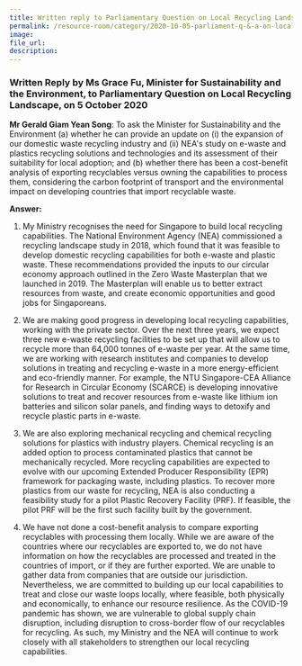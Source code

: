 ```yaml
---  
title: Written reply to Parliamentary Question on Local Recycling Landscape by Ms Grace Fu, Minister for Sustainability and the Environment  
permalink: /resource-room/category/2020-10-05-parliament-q-&-a-on-local-recycling-landscape/  
image:  
file_url:  
description:  
---  
```


### Written Reply by Ms Grace Fu, Minister for Sustainability and the Environment, to Parliamentary Question on Local Recycling Landscape, on 5 October 2020  

**Mr Gerald Giam Yean Song**: To ask the Minister for Sustainability and the Environment (a) whether he can provide an update on (i) the expansion of our domestic waste recycling industry and (ii) NEA's study on e-waste and plastics recycling solutions and technologies and its assessment of their suitability for local adoption; and (b) whether there has been a cost-benefit analysis of exporting recyclables versus owning the capabilities to process them, considering the carbon footprint of transport and the environmental impact on developing countries that import recyclable waste.  

**Answer:**  

1.	My Ministry recognises the need for Singapore to build local recycling capabilities. The National Environment Agency (NEA) commissioned a recycling landscape study in 2018, which found that it was feasible to develop domestic recycling capabilities for both e-waste and plastic waste. These recommendations provided the inputs to our circular economy approach outlined in the Zero Waste Masterplan that we launched in 2019. The Masterplan will enable us to better extract resources from waste, and create economic opportunities and good jobs for Singaporeans.  

2.	We are making good progress in developing local recycling capabilities, working with the private sector. Over the next three years, we expect three new e-waste recycling facilities to be set up that will allow us to recycle more than 64,000 tonnes of e-waste per year. At the same time, we are working with research institutes and companies to develop solutions in treating and recycling e-waste in a more energy-efficient and eco-friendly manner. For example, the NTU Singapore-CEA Alliance for Research in Circular Economy (SCARCE) is developing innovative solutions to treat and recover resources from e-waste like lithium ion batteries and silicon solar panels, and finding ways to detoxify and recycle plastic parts in e-waste.  

3.	We are also exploring mechanical recycling and chemical recycling solutions for plastics with industry players. Chemical recycling is an added option to process contaminated plastics that cannot be mechanically recycled. More recycling capabilities are expected to evolve with our upcoming Extended Producer Responsibility (EPR) framework for packaging waste, including plastics. To recover more plastics from our waste for recycling, NEA is also conducting a feasibility study for a pilot Plastic Recovery Facility (PRF). If feasible, the pilot PRF will be the first such facility built by the government.  

4.	We have not done a cost-benefit analysis to compare exporting recyclables with processing them locally. While we are aware of the countries where our recyclables are exported to, we do not have information on how the recyclables are processed and treated in the countries of import, or if they are further exported. We are unable to gather data from companies that are outside our jurisdiction.  Nevertheless, we are committed to building up our local capabilities to treat and close our waste loops locally, where feasible, both physically and economically, to enhance our resource resilience. As the COVID-19 pandemic has shown, we are vulnerable to global supply chain disruption, including disruption to cross-border flow of our recyclables for recycling. As such, my Ministry and the NEA will continue to work closely with all stakeholders to strengthen our local recycling capabilities.  
